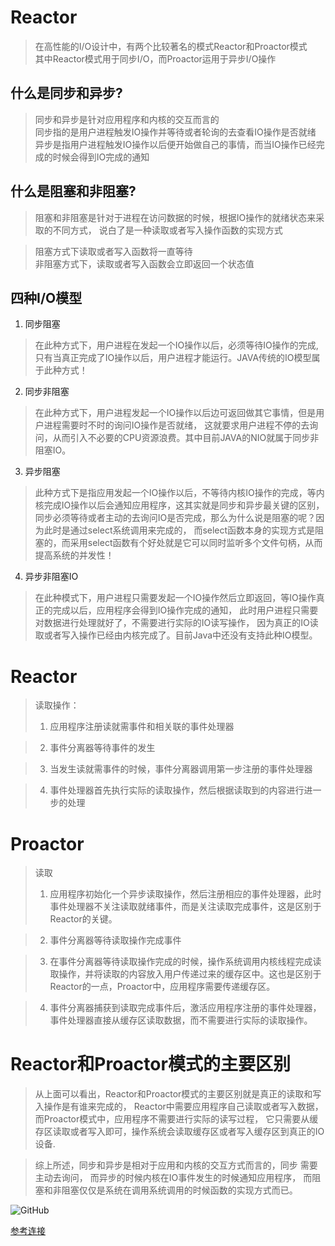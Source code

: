 # Reactor
>在高性能的I/O设计中，有两个比较著名的模式Reactor和Proactor模式  
>其中Reactor模式用于同步I/O，而Proactor运用于异步I/O操作

##  什么是同步和异步?  
>同步和异步是针对应用程序和内核的交互而言的  
>同步指的是用户进程触发IO操作并等待或者轮询的去查看IO操作是否就绪  
>异步是指用户进程触发IO操作以后便开始做自己的事情，而当IO操作已经完成的时候会得到IO完成的通知  
##  什么是阻塞和非阻塞?
>阻塞和非阻塞是针对于进程在访问数据的时候，根据IO操作的就绪状态来采取的不同方式， 
说白了是一种读取或者写入操作函数的实现方式  

>阻塞方式下读取或者写入函数将一直等待  
>非阻塞方式下，读取或者写入函数会立即返回一个状态值  

## 四种I/O模型
  1. 同步阻塞
  >在此种方式下，用户进程在发起一个IO操作以后，必须等待IO操作的完成,
   只有当真正完成了IO操作以后，用户进程才能运行。JAVA传统的IO模型属于此种方式！
  2. 同步非阻塞
  >在此种方式下，用户进程发起一个IO操作以后边可返回做其它事情，但是用户进程需要时不时的询问IO操作是否就绪，
  这就要求用户进程不停的去询问，从而引入不必要的CPU资源浪费。其中目前JAVA的NIO就属于同步非阻塞IO。
  3. 异步阻塞  
  >此种方式下是指应用发起一个IO操作以后，不等待内核IO操作的完成，等内核完成IO操作以后会通知应用程序，这其实就是同步和异步最关键的区别，
  同步必须等待或者主动的去询问IO是否完成，那么为什么说是阻塞的呢？因为此时是通过select系统调用来完成的，
  而select函数本身的实现方式是阻塞的，而采用select函数有个好处就是它可以同时监听多个文件句柄，从而提高系统的并发性！
  4. 异步非阻塞IO
  >在此种模式下，用户进程只需要发起一个IO操作然后立即返回，等IO操作真正的完成以后，应用程序会得到IO操作完成的通知，
  此时用户进程只需要对数据进行处理就好了，不需要进行实际的IO读写操作，
  因为真正的IO读取或者写入操作已经由内核完成了。目前Java中还没有支持此种IO模型。
  
# Reactor
 > 读取操作：
>1. 应用程序注册读就需事件和相关联的事件处理器

>2. 事件分离器等待事件的发生

>3. 当发生读就需事件的时候，事件分离器调用第一步注册的事件处理器

>4. 事件处理器首先执行实际的读取操作，然后根据读取到的内容进行进一步的处理
# Proactor
 > 读取
>1. 应用程序初始化一个异步读取操作，然后注册相应的事件处理器，此时事件处理器不关注读取就绪事件，而是关注读取完成事件，这是区别于Reactor的关键。

>2. 事件分离器等待读取操作完成事件

>3. 在事件分离器等待读取操作完成的时候，操作系统调用内核线程完成读取操作，并将读取的内容放入用户传递过来的缓存区中。这也是区别于Reactor的一点，Proactor中，应用程序需要传递缓存区。

>4. 事件分离器捕获到读取完成事件后，激活应用程序注册的事件处理器，事件处理器直接从缓存区读取数据，而不需要进行实际的读取操作。
# Reactor和Proactor模式的主要区别
> 从上面可以看出，Reactor和Proactor模式的主要区别就是真正的读取和写入操作是有谁来完成的，
  Reactor中需要应用程序自己读取或者写入数据，而Proactor模式中，应用程序不需要进行实际的读写过程，
  它只需要从缓存区读取或者写入即可，操作系统会读取缓存区或者写入缓存区到真正的IO设备.  

> 综上所述，同步和异步是相对于应用和内核的交互方式而言的，同步 需要主动去询问，
 而异步的时候内核在IO事件发生的时候通知应用程序，
 而阻塞和非阻塞仅仅是系统在调用系统调用的时候函数的实现方式而已。
 
 ![GitHub](https://avatars2.githubusercontent.com/u/3265208?v=3&s=100 "GitHub,Social Coding")
 
 [参考连接](http://blog.csdn.net/zccracker/article/details/38686339)

